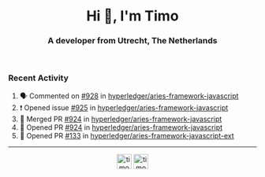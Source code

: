 <h1 align="center">Hi 👋, I'm Timo</h1>
<h3 align="center">A developer from Utrecht, The Netherlands</h3>
<br/>
<!-- https://github.com/rahuldkjain/github-profile-readme-generator --!>

<!--  <p align="left"><img src="https://github-readme-stats.vercel.app/api?username=timoglastra&show_icons=true&count_private=true&" alt="timoglastra" /></p> --!>

<!--
Github language stats
<p align="left"><img src="https://github-readme-stats.vercel.app/api/top-langs/?username=timoglastra&layout=compact" alt="timoglastra" /><p>
-->

<!-- Codestats language stats -->
<!-- <p align="left"><img src="https://codestats-readme.vercel.app/api/top-langs/?username=timoglastra&layout=compact&language_count=12" alt="timoglastra" /><p>    --!>
  
<h3>Recent Activity</h3>

<!--START_SECTION:activity-->
1. 🗣 Commented on [#928](https://github.com/hyperledger/aries-framework-javascript/issues/928) in [hyperledger/aries-framework-javascript](https://github.com/hyperledger/aries-framework-javascript)
2. ❗️ Opened issue [#925](https://github.com/hyperledger/aries-framework-javascript/issues/925) in [hyperledger/aries-framework-javascript](https://github.com/hyperledger/aries-framework-javascript)
3. 🎉 Merged PR [#924](https://github.com/hyperledger/aries-framework-javascript/pull/924) in [hyperledger/aries-framework-javascript](https://github.com/hyperledger/aries-framework-javascript)
4. 💪 Opened PR [#924](https://github.com/hyperledger/aries-framework-javascript/pull/924) in [hyperledger/aries-framework-javascript](https://github.com/hyperledger/aries-framework-javascript)
5. 💪 Opened PR [#133](https://github.com/hyperledger/aries-framework-javascript-ext/pull/133) in [hyperledger/aries-framework-javascript-ext](https://github.com/hyperledger/aries-framework-javascript-ext)
<!--END_SECTION:activity-->

---

<p align="center">
<a href="https://twitter.com/timoglastra" target="blank"><img align="center" src="https://cdn.jsdelivr.net/npm/simple-icons@3.0.1/icons/twitter.svg" alt="timoglastra" height="30" width="30" /></a>
<a href="https://linkedin.com/in/timoglastra" target="blank"><img align="center" src="https://cdn.jsdelivr.net/npm/simple-icons@3.0.1/icons/linkedin.svg" alt="timoglastra" height="30" width="30" /></a>
</p>



